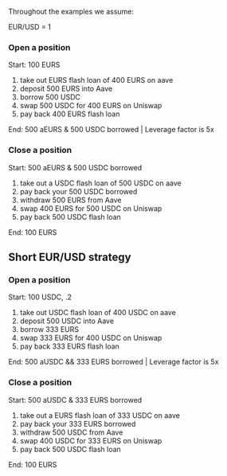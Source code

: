 Throughout the examples we assume:

EUR/USD = 1

### Open a position

Start: 100 EURS

1. take out EURS flash loan of 400 EURS on aave
2. deposit 500 EURS into Aave
3. borrow 500 USDC
4. swap 500 USDC for 400 EURS on Uniswap
5. pay back 400 EURS flash loan

End: 500 aEURS & 500 USDC borrowed | Leverage factor is 5x

### Close a position

Start: 500 aEURS & 500 USDC borrowed

1. take out a USDC flash loan of 500 USDC on aave
2. pay back your 500 USDC borrowed
3. withdraw 500 EURS from Aave
4. swap 400 EURS for 500 USDC on Uniswap
5. pay back 500 USDC flash loan

End: 100 EURS

## Short EUR/USD strategy

### Open a position

Start: 100 USDC, .2

1. take out USDC flash loan of 400 USDC on aave
2. deposit 500 USDC into Aave
3. borrow 333 EURS
4. swap 333 EURS for 400 USDC on Uniswap
5. pay back 333 EURS flash loan

End: 500 aUSDC && 333 EURS borrowed | Leverage factor is 5x

### Close a position

Start: 500 aUSDC & 333 EURS borrowed

1. take out a EURS flash loan of 333 USDC on aave
2. pay back your 333 EURS borrowed
3. withdraw 500 USDC from Aave
4. swap 400 USDC for 333 EURS on Uniswap
5. pay back 500 USDC flash loan

End: 100 EURS
